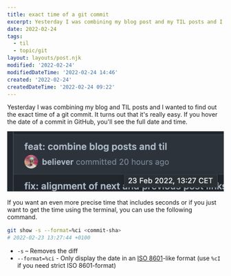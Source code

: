 ```yaml
---
title: exact time of a git commit
excerpt: Yesterday I was combining my blog post and my TIL posts and I wanted to find out the exact time of a git commit. It turns out that it's really easy.
date: 2022-02-24
tags:
  - til
  - topic/git
layout: layouts/post.njk
modified: '2022-02-24'
modifiedDateTime: '2022-02-24 14:46'
created: '2022-02-24'
createdDateTime: '2022-02-24 09:22'
---
```


Yesterday I was combining my blog and TIL posts and I wanted to find out the exact time of a git commit. It turns out that it's really easy. If you hover the date of a commit in GitHub, you'll see the full date and time.

![exact-commit-time](/assets/exact-commit-time.png)

If you want an even more precise time that includes seconds or if you just want to get the time using the terminal, you can use the following command.

```bash
git show -s --format=%ci <commit-sha>
# 2022-02-23 13:27:44 +0100
```

- `-s`  – Removes the diff
- `--format=%ci`  - Only display the date in an [ISO 8601](https://en.wikipedia.org/wiki/ISO_8601)-like format (use `%cI` if you need strict ISO 8601-format)